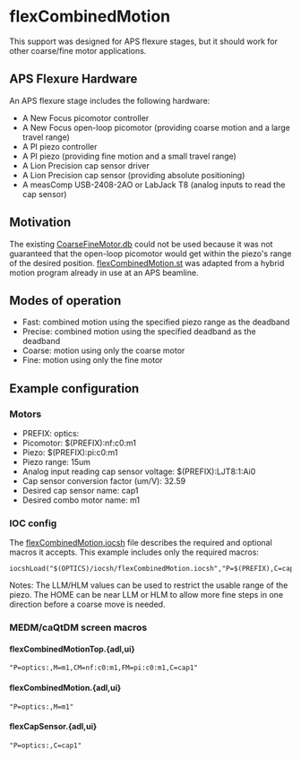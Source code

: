 # flexCombinedMotion

This support was designed for APS flexure stages, but it should work for other coarse/fine motor applications.

## APS Flexure Hardware

An APS flexure stage includes the following hardware:

* A New Focus picomotor controller
* A New Focus open-loop picomotor (providing coarse motion and a large travel range)
* A PI piezo controller
* A PI piezo (providing fine motion and a small travel range)
* A Lion Precision cap sensor driver
* A Lion Precision cap sensor (providing absolute positioning)
* A measComp USB-2408-2AO or LabJack T8 (analog inputs to read the cap sensor)

## Motivation

The existing [CoarseFineMotor.db](../opticsApp/Db/CoarseFineMotor.db) could not be used because it was not guaranteed that the open-loop picomotor would get within the piezo's range of the desired position.  [flexCombinedMotion.st](../opticsApp/src/flexCombinedMotion.st) was adapted from a hybrid motion program already in use at an APS beamline.

## Modes of operation

* Fast: combined motion using the specified piezo range as the deadband
* Precise: combined motion using the specified deadband as the deadband
* Coarse: motion using only the coarse motor
* Fine: motion using only the fine motor

## Example configuration

### Motors

* PREFIX: optics:
* Picomotor: $(PREFIX):nf:c0:m1
* Piezo: $(PREFIX):pi:c0:m1
* Piezo range: 15um
* Analog input reading cap sensor voltage: $(PREFIX):LJT8:1:Ai0
* Cap sensor conversion factor (um/V): 32.59
* Desired cap sensor name: cap1
* Desired combo motor name: m1

### IOC config

The [flexCombinedMotion.iocsh](../opticsApp/iocsh/flexCombinedMotion.iocsh) file describes the required and optional macros it accepts.  This example includes only the required macros:

```
iocshLoad("$(OPTICS)/iocsh/flexCombinedMotion.iocsh","P=$(PREFIX),C=cap1,V=$(PREFIX)LJT8:1:Ai1,UMV=32.59,M=m1,LLM=0.0,HOME=7.5,HLM=15.0,FM=pi:c0:m1,CM=nf:c0:m1")
```

Notes: The LLM/HLM values can be used to restrict the usable range of the piezo.  The HOME can be near LLM or HLM to allow more fine steps in one direction before a coarse move is needed.

### MEDM/caQtDM screen macros

#### flexCombinedMotionTop.{adl,ui}

```
"P=optics:,M=m1,CM=nf:c0:m1,FM=pi:c0:m1,C=cap1"
```

#### flexCombinedMotion.{adl,ui}

```
"P=optics:,M=m1"
```

#### flexCapSensor.{adl,ui}

```
"P=optics:,C=cap1"
```

